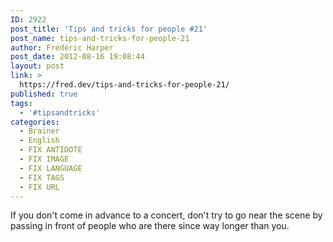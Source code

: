```yaml
---
ID: 2922
post_title: 'Tips and tricks for people #21'
post_name: tips-and-tricks-for-people-21
author: Frédéric Harper
post_date: 2012-08-16 19:08:44
layout: post
link: >
  https://fred.dev/tips-and-tricks-for-people-21/
published: true
tags:
  - '#tipsandtricks'
categories:
  - Brainer
  - English
  - FIX ANTIDOTE
  - FIX IMAGE
  - FIX LANGUAGE
  - FIX TAGS
  - FIX URL
---
```

If you don't come in advance to a concert, don't try to go near the scene by passing in front of people who are there since way longer than you.